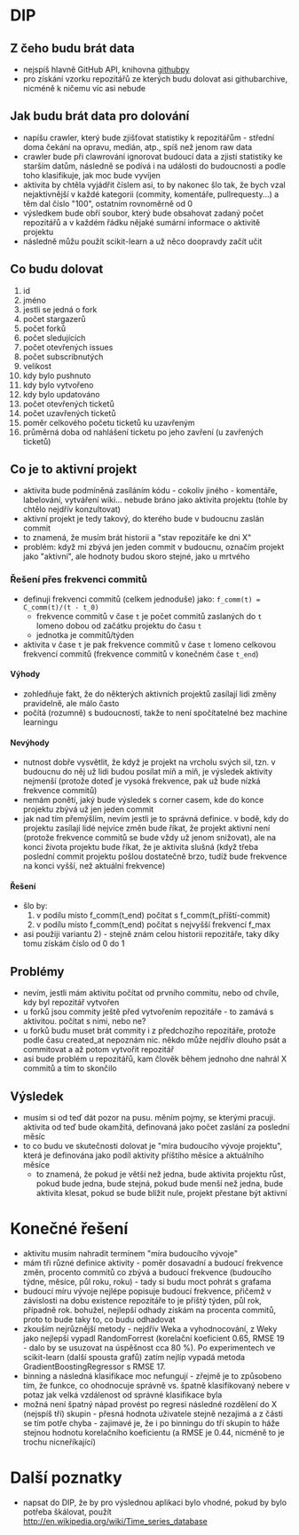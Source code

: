 # DIP

## Z čeho budu brát data

- nejspíš hlavně GitHub API, knihovna [githubpy](https://github.com/michaelliao/githubpy)
- pro získání vzorku repozitářů ze kterých budu dolovat asi githubarchive, nicméně k ničemu víc asi nebude

## Jak budu brát data pro dolování

- napíšu crawler, který bude zjišťovat statistiky k repozitářům - střední doma čekání na opravu, medián, atp., spíš než jenom raw data
- crawler bude při clawrování ignorovat budoucí data a zjistí statistiky ke starším datům, následně se podívá i na události do budoucnosti a podle toho klasifikuje, jak moc bude vyvíjen
- aktivita by chtěla vyjádřit číslem asi, to by nakonec šlo tak, že bych vzal nejaktivnější v každé kategorii (commity, komentáře, pullrequesty...) a těm dal číslo "100", ostatním rovnoměrně od 0
- výsledkem bude obří soubor, který bude obsahovat zadaný počet repozitářů a v každém řádku nějaké sumární informace o aktivitě projektu
- následně můžu použít scikit-learn a už něco doopravdy začít učit

## Co budu dolovat

1. id
2. jméno
3. jestli se jedná o fork
4. počet stargazerů
5. počet forků
6. počet sledujících
7. počet otevřených issues
8. počet subscribnutých
9. velikost
10. kdy bylo pushnuto
11. kdy bylo vytvořeno
12. kdy bylo updatováno
13. počet otevřených ticketů
14. počet uzavřených ticketů
15. poměr celkového početu ticketů ku uzavřeným
16. průměrná doba od nahlášení ticketu po jeho zavření (u zavřených ticketů)

## Co je to aktivní projekt

- aktivita bude podmíněná zasíláním kódu - cokoliv jiného - komentáře, labelování, vytváření wiki... nebude bráno jako aktivita projektu (tohle by chtělo nejdřív konzultovat)
- aktivní projekt je tedy takový, do kterého bude v budoucnu zaslán commit
- to znamená, že musím brát historii a "stav repozitáře ke dni X"
- problém: když mi zbývá jen jeden commit v budoucnu, označím projekt jako "aktivní", ale hodnoty budou skoro stejné, jako u mrtvého

### Řešení přes frekvenci commitů

- definuji frekvenci commitů (celkem jednoduše) jako: `f_comm(t) = C_comm(t)/(t - t_0)`
    - frekvence commitů v čase `t` je počet commitů zaslaných do `t` lomeno dobou od začátku projektu do času `t`
    - jednotka je commitů/týden
- aktivita v čase `t` je pak frekvence commitů v čase `t` lomeno celkovou frekvencí commitů (frekvence commitů v konečném čase `t_end`)

#### Výhody

- zohledňuje fakt, že do některých aktivních projektů zasílají lidi změny pravidelně, ale málo často
- počítá (rozumně) s budoucností, takže to není spočítatelné bez machine learningu

#### Nevýhody

- nutnost dobře vysvětlit, že když je projekt na vrcholu svých sil, tzn. v budoucnu do něj už lidi budou posílat míň a míň,
  je výsledek aktivity nejmenší (protože doteď je vysoká frekvence, pak už bude nízká frekvence commitů)
- nemám ponětí, jaký bude výsledek s corner casem, kde do konce projektu zbývá už jen jeden commit
- jak nad tím přemýšlím, nevím jestli je to správná definice. v bodě, kdy do projektu zasílají lidé nejvíce změn bude říkat,
  že projekt aktivní není (protože frekvence commitů se bude vždy už jenom snižovat), ale na konci života projektu bude říkat,
  že je aktivita slušná (když třeba poslední commit projektu pošlou dostatečně brzo, tudíž bude frekvence na konci vyšší,
  než aktuální frekvence)
  
#### Řešení

- šlo by:
    1) v podílu místo f_comm(t_end) počítat s f_comm(t_příští-commit)
    2) v podílu místo f_comm(t_end) počítat s nejvyšší frekvencí f_max
- asi použiji variantu 2) - stejně znám celou historii repozitáře, taky díky tomu získám číslo od 0 do 1

## Problémy

- nevím, jestli mám aktivitu počítat od prvního commitu, nebo od chvíle, kdy byl repozitář vytvořen
- u forků jsou commity ještě před vytvořením repozitáře - to zamává s aktivitou. počítat s nimi, nebo ne?
- u forků budu muset brát commity i z předchozího repozitáře, protože podle času created_at nepoznám nic. někdo může nejdřív dlouho psát a commitovat a až potom vytvořit repozitář
- asi bude problém u repozitářů, kam člověk během jednoho dne nahrál X commitů a tím to skončilo

## Výsledek

- musím si od teď dát pozor na pusu. měním pojmy, se kterými pracuji. aktivita od teď bude okamžitá, definovaná jako počet zaslání za poslední měsíc
- to co budu ve skutečnosti dolovat je "míra budoucího vývoje projektu", která je definována jako podíl aktivity příštího měsíce a aktuálního měsíce
    - to znamená, že pokud je větší než jedna, bude aktivita projektu růst, pokud bude jedna, bude stejná, pokud bude menší než jedna, bude aktivita klesat, pokud se bude blížit nule, projekt přestane být aktivní

# Konečné řešení
- aktivitu musím nahradit termínem "míra budoucího vývoje"
- mám tři různé definice aktivity - poměr dosavadní a budoucí frekvence změn, procento commitů co zbývá a budoucí frekvence (budoucího týdne, měsíce, půl roku, roku) - tady si budu moct pohrát s grafama
- budoucí míru vývoje nejlépe popisuje budoucí frekvence, přičemž v závislosti na dobu existence repozitáře to je příštý týden, půl rok, případně rok. bohužel, nejlepší odhady získám na procenta commitů, proto to bude taky to, co budu odhadovat
- zkouším nejrůznější metody - nejdřív Weka a vyhodnocování, z Weky jako nejlepší vypadl RandomForrest (korelační koeficient 0.65, RMSE 19 - dalo by se usuzovat na úspěšnost cca 80 %). Po experimentech ve scikit-learn (další spousta grafů) zatím nejlíp vypadá metoda GradientBoostingRegressor s RMSE 17.
- binning a následná klasifikace moc nefungují - zřejmě je to způsobeno tím, že funkce, co ohodnocuje správně vs. špatně klasifikovaný nebere v potaz jak velká vzdálenost od správné klasifikace byla
- možná není špatný nápad provést po regresi následné rozdělení do X (nejspíš tří) skupin - přesná hodnota uživatele stejně nezajimá a z části se tím potře chyba - zajimavé je, že i po binningu do tří skupin to háže stejnou hodnotu korelačního koeficientu (a RMSE je 0.44, nicméně to je trochu nicneříkající)

# Další poznatky
- napsat do DIP, že by pro výslednou aplikaci bylo vhodné, pokud by bylo potřeba škálovat, použít http://en.wikipedia.org/wiki/Time_series_database
